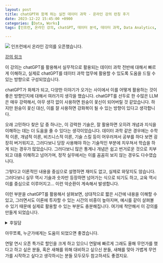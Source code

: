 ```yaml
---
layout: post
title: chatGPT와 함께 하는 실전 데이터 과학 - 온라인 강의 런칭 후기
date: 2023-12-22 15:45:00 +0900
categories: [Data, Works]
tags: [인프런, 온라인 강의, chatGPT, 데이터 분석, 데이터 과학, Data Analytics, Data Science, LLM, 인공지능]

---
```


![](https://cojette.files.wordpress.com/2023/12/dallc2b7e-2023-10-24-14.05.47-render-of-a-3d-logo-with-the-text-chatgpt-clearly-and-prominently-displayed-at-the-forefront.-behind-it-the-text-ec9980-ed95a8eabb98-ed9598eb8a94-eb8db0ec9d.png)
인프런에서 온라인 강의를 오픈했습니다.

[강의 링크](https://inf.run/z1GAn)

이 강의는 chatGPT를 활용해서 실무적으로 활용되는 데이터 과학 전반에 대해서 빠르게 이해하고, 실제로 chatGPT를 데이터 과학 업무에 활용할 수 있도록 도움을 드릴 수 있는 방향으로 구성되었습니다.

chatGPT가 화제가 되고, 다양한 이야기가 오가는 사이에서 이를 어떻게 활용하는 것이 좋은 방향인지에 대해서 여러가지 생각을 했습니다. chatGPT를 선두로 한 수많은 LLM은 매우 강력해서, 아무 생각 없이 사용하면 원숭이 꽃신이 되어버릴 것 같았습니다. 하지만 원숭이 꽃신 대신, 이를 잘 사용하면 강화복이 될 수 있는 방향이 있다고 생각합니다.

오래 고민하다 찾은 답 중 하나는, 이 강력한 기술은, 잘 활용하면 오히려 개념과 지식을 이해하는 데는 더 도움을 줄 수 있다는 생각이었습니다. 데이터 과학 같은 경우에는 수학적 이론, 개념적 이론, 비즈니스적 이론, 기술 스킬 등이 어우러져서 공부를 하다 보면 굉장히 버거워지고, 그러다보니 당장 사용해야 하는 기술적인 부분에 치우쳐서 학습을 하게 되는 경우가 많았습니다. 그러다보니 많은 통계나 개념은 쉽고 번거로운 것으로 치부되고 대충 이해하고 넘어가며, 정작 실무에서는 이를 꼼꼼히 보지 않는 경우도 다수였습니다.

그렇다고 이론적인 내용을 중심으로 설명하면 재미도 없고, 실제로 와닿지도 않습니다. 그러다보니 실무 역시 기술과 숫자만 등장하면 넘어가는 식으로 되기도 하고, 교육 역시 이를 중심으로 이루어지고… 이런 악순환이 계속해서 발생합니다.

이런 부분을 chatGPT를 활용해서 살펴보면, 상대적으로 짧은 시간에 내용을 이해할 수 있고, 그러면서도 이론에 투자할 수 있는 시간의 비중이 높아지며, 예시를 같이 살펴볼 수 있기 때문에 실제로 활용할 수 있는 부분도 충분해집니다. 여기에 착안해서 이 강의를 만들게 되었습니다.



<details>
  <summary>후일담</summary>
  <pre>
    
  사실 무언가 강의를 만들어야 겠다는 생각은 꽤 오래 전에 했는데(시간적 여유가 날이면 날마다 생기는 것이 아니므로...), 한 번 만들어서, 개인지도를 할 일이 있어서 써먹어 보았고, 나쁘지 않았다. 
    
  하지만 너무 뻔했고, 누구나 할 수 있는 것 같았다. 물론 누구나 할 수 있는 강의는 수요도 많기 때문에 그게 더 사람들이 좋아했을 지도 모르겠다. 하지만 그런 걸 굳이 내가 할 필요가 있을까? 이미 널리고 널린 자료를 내가 특색없이 가지고 와봐야 그냥 그 널린 것을 더 늘리는 정도밖에 되지 않을까 하는 생각이 들었다. 
  
  그래서 다 들어엎고, 오늘날에 더욱 직접적으로 도움이 되면서 많이 흔하지 않은, 그러면서도 어렵지 않은 교육 컨텐츠를 만들고 싶었고, 이에 대해서 몇 달간 고민하고, 이 생각을 구체화했다.

  이 과정도 별로 쉽지 않았지만, 이 이후는 더 쉽지 않았다. 이 주제로 무언가를 만들자니 강의 자료가 너무 빈약해지거나 너무 뚱뚱해져서, 그 적정선을 맞추고 쉬우면서도 너무 가볍지 않는 선, 그리고 그 안에서 너무 과하지 않으면서도 부족하지 않게 적절히 경고와 팁을 담는 것, 그러면서도 내가 하고 싶은 말들을 담는 과정 하나하나가 다소 어려웠다. 

  그렇게 미니멀리즘으로(?) 결과를 만들다보니 결과물은 또 매우 작고(짧고), 게다가 수작업이다보니 아주 예쁘고 깔끔한 모양새는 아니기도 하다. 하지만 군더더기 많은 것보다는 낫고, 수작업에서 나오는 강사의 특징 같은 건 어쩔 수 없는 일이지. 

  늘 그렇듯이, 결과에 그 과정이 얼마나 어렵고 험난하고 많은 고민이 있었는지를 직설적으로 담는 것은 촌스럽고 쓸데없으며 결과를 오히려 더 해치는 일이다. 그냥 이런 데서 후일담으로 키득거리면서 보는 것 정도면 충분하다. 

  게다가 만드는 것은 고통의 연속이었다.  심지어 막판에는 거의 정상 상태가 아니었는데. 예전에 온라인 강의 다른 플랫폼에서 찍었을 때는 찍기만 하는 거였고 그것만으로도 충분히 고통이었는데 이건 전과정 내가 다 했어야 했다. 그 과정에서 내가 녹음한 것을 계속 확인하고 편집해야 하는 것이다!!!!! <br/>
  
  와 정말 고통의 끝판왕. 
  
  글 퇴고도 부끄럽고 책 나온 것도 잘 못 보는데 심지어 내가 내 영상 편집을 하면서 내가 말하는 걸 수십시간 들으려니 정말...미쳐버리는 줄... 직접 편집하고 녹화하는 것 자체는 처음 해봐서 걱정이 많았지만 생각보다 어렵지 않았는데, 그 과정이 나에게 너무...괴로웠다... 정말 막바지 1주 정도는 굉장히 피폐해져 있었다... (다행히 사람들을 거의 만날 일이 없었다) 

  뭐, 어쨌든, 이제는 지난 일이다. 
  </pre>
</details>


아무쪼록, 누군가에게는 도움이 되었으면 좋겠습니다. 

연말 연시 오픈 특가로 할인을 크게 하고 있으니 연말에 빠르게 그래도 올해 무언가를 했다고 하고 싶은 분들, 혹은 새해를 위해 대비하고 싶으신 분들, 새해를 맞아 가볍게 무언가를 시작하고 싶다고 생각하시는 분들 모두모두 참고하셔도 좋겠지요. 
